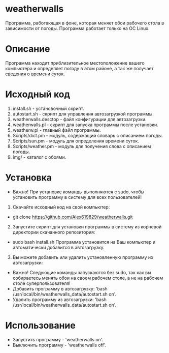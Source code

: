 # weatherwalls
Программа, работающая в фоне, которая меняет обои рабочего стола в зависимости от погоды.
Программа работает только на OC Linux.
# Описание
Программа находит приблизительное местоположение вашего компьютера и определяет погоду в этом районе, а так же получает сведения о времени суток.
# Исходный код
1. install.sh - установочный скрипт.
2. autostart.sh - скрипт для управления автозагрузкой программы.
3. weatherwalls.desctop - файл конфигурации для автозагрузки.
4. weatherwalls.pl - скрипт для запуска программы после установки.
5. weatherw.pl - главный файл программы.
6. Scripts/dict.pm - модуль, содержащий словарь с описанием погоды.
7. Scripts/sun.pm - модуль для определения времени суток.
8. Scripts/weather.pm - модуль для получения слова с описанием погоды.
9. img/ - каталог с обоями.
# Установка
* Важно! При установке команды выполняются с sudo, чтобы установить программу в систему для всех пользователей!
1. Скачайте исходный код на свой компьютер:
* git clone https://github.com/Alex619829/weatherwalls.git
2. Запустите скрипт для установки программы в систему из корневой директории скачанного репозитория:
* sudo bash install.sh
Программа установится на Ваш компьютер и автоматически добавится в автозагрузку.
3. Вы можете добавить или удалить установленную программу из автозагрузки:
* Важно! Следующие команды запускаются без sudo, так как вы собираетесь менять обои на своем рабочем столе, а не на рабочем столе суперпользователя!
* Добавить программу в автозагрузку: 'bash /usr/local/bin/weatherwalls_data/autostart.sh on'.
* Удалить программу из автозагрузки: 'bash /usr/local/bin/weatherwalls_data/autostart.sh on'.
#  Использование
* Запустить программу - 'weatherwalls on'.
* Выключить программу - 'weatherwalls off'.
